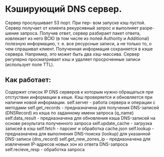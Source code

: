 # Кэширующий DNS сервер. 
Сервер прослушивает 53 порт. При пер-
вом запуске кэш пустой. Сервер получает от клиента рекурсивный запрос и выполняет разре-
шение запроса. Получив ответ, сервер разбирает пакет ответа, извлекает из него ВСЮ (в том
числе из полей Authority и Additional) полезную информацию, т. е. все ресурсные записи, а не
только то, о чем спрашивал клиент. Полученная информация сохраняется в кэше сервера.
Например, это может быть два хэш-массива.
Сервер регулярно просматривает кэш и удаляет просроченные записи (использует поле TTL).
## Как работает:
Содержит список IP DNS серверов к которым нужно обращаться при отстуствии информации в кеше. Кэш проверяется и обновляется при наличии новой информации.
self.server - работа сервера и операции с методами
self.get_records -  предназначена для получения DNS-записей (DNSRecord) из кэша по заданному имени запроса (q_name)
self.data_result - предназначена для обновления кэша DNS-записей на основе результата полученного запроса
self.update_cache - загрузка записей в кэш
self.fetch - парсинг и обработка cache.json
self.lookup - предназначена для выполнения DNS-поиска (lookup) для указанной DNS-записи (dns_record) 
self.get_new_zones_ip -  предназначена для извлечения IP-адресов новых зон из ответа DNS-запроса
self.recieve_resp - обработка запроса

